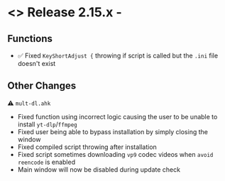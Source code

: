 # <> Release 2.15.x - 

## Functions
- ✅ Fixed `KeyShortAdjust {` throwing if script is called but the `.ini` file doesn't exist

## Other Changes

⚠️ `mult-dl.ahk`
- Fixed function using incorrect logic causing the user to be unable to install `yt-dlp`/`ffmpeg`
- Fixed user being able to bypass installation by simply closing the window
- Fixed compiled script throwing after installation
- Fixed script sometimes downloading `vp9` codec videos when `avoid reencode` is enabled
- Main window will now be disabled during update check